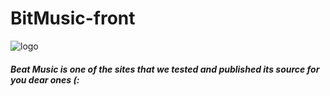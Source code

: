 # BitMusic-front

<img href="images/logotype-light.png" alt="logo"><h5>Beat Music is one of the sites that we tested and published its source for you dear ones (:</h5>